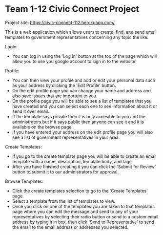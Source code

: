 # Team 1-12 Civic Connect Project

Project site: https://civic-connect-112.herokuapp.com/

This is a web application which allows users to create, find, and send email templates to government representatives concerning any topic the like. 

Login:
- You can log in using the 'Log In' button at the top of the page which will allow you to use you google account to sign in to the website.

Profile:
- You can then view your profile and add or edit your personal data such as your address by clicking the 'Edit Profile' button.
- On the edit profile page you can change your name and address and also save issues that are important to you.
- On the profile page you will be able to see a list of templates that you have created and you can select each one to see information about it or send it over email.
- If the template says private then it is only accesible to you and the administrators but if it says public then anyone can see it and it is available on the browse page.
- If you have entered your address on the edit profile page you will also see a list of government representatives in your area.

Create Templates:
- If you go to the create template page you will be able to create an email template with a name, description, template body, and tags.
- After you have finished creating it you can click the 'Submit for Review' button to submit it to our administrators for approval.

Browse Templates:
- Click the create templates selection to go to the 'Create Templates' page.
- Select a template from the list of templates to view.
- Once you click on one of the templates you are taken to that templates page where you can edit the message and send to any of your representatives by selecting their radio button or send to a custom email address by typing it in box, then click 'Send to Representative' to send the email to the email address or addresses you selected.
